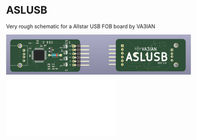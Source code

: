 # ASLUSB
Very rough schematic for a Allstar USB FOB board by VA3IAN

![ASL Allstar PCB](asl-allstar.png)

![Schematic](asl-allstar.pdf)
